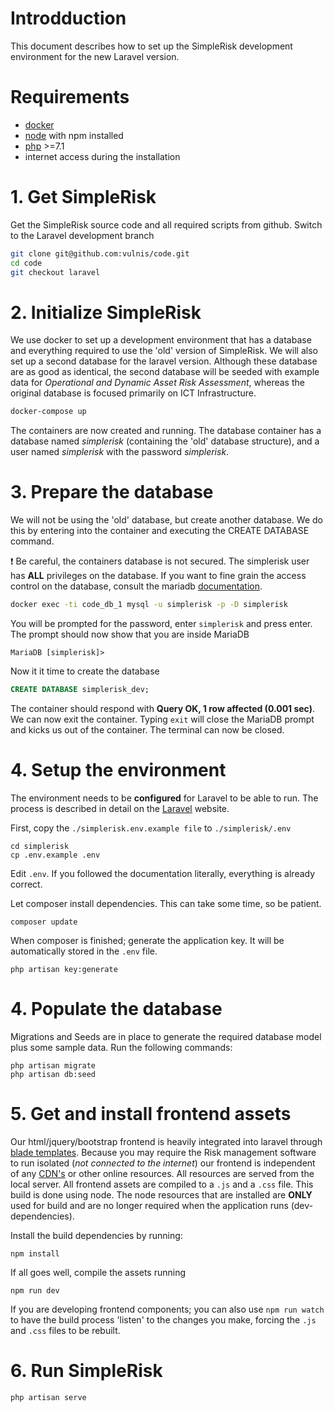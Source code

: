 # Introdduction

This document describes how to set up the SimpleRisk development environment for the new Laravel version.

# Requirements

- [docker](https://www.docker.com/)
- [node](https://nodejs.org/en/) with npm installed
- [php](https://secure.php.net/) >=7.1
- internet access during the installation


# 1. Get SimpleRisk

Get the SimpleRisk source code and all required scripts from github. Switch to the Laravel development branch

```bash
git clone git@github.com:vulnis/code.git
cd code
git checkout laravel
```
# 2. Initialize SimpleRisk

We use docker to set up a development environment that has a database and everything required to use the 'old' version of SimpleRisk. We will also set up a second database for the laravel version. Although these database are as good as identical, the second database will be seeded with example data for _Operational and Dynamic Asset Risk Assessment_, whereas the original database is focused primarily on ICT Infrastructure.

```bash
docker-compose up
```
The containers are now created and running. The database container has a database named _simplerisk_ (containing the 'old' database structure), and a user named _simplerisk_ with the password _simplerisk_. 


# 3. Prepare the database

We will not be using the 'old' database, but create another database. We do this by entering into the container and executing the CREATE DATABASE command.

 :exclamation: Be careful, the containers database is not secured. The simplerisk user has __ALL__ privileges on the database. If you want to fine grain the access control on the database, consult the mariadb [documentation](https://mariadb.com/kb/en/library/documentation/).

```bash
docker exec -ti code_db_1 mysql -u simplerisk -p -D simplerisk
```
You will be prompted for the password, enter `simplerisk` and press enter. The prompt should now show that you are inside MariaDB
```
MariaDB [simplerisk]>
```
Now it it time to create the database
```sql
CREATE DATABASE simplerisk_dev;
```
The container should respond with __Query OK, 1 row affected (0.001 sec)__. We can now exit the container. Typing `exit` will close the MariaDB prompt and kicks us out of the container. The terminal can now be closed.

# 4. Setup the environment

The environment needs to be __configured__ for Laravel to be able to run. The process is described in detail on the [Laravel](https://laravel.com/docs/5.7#configuration) website.

First, copy the `./simplerisk.env.example file` to  `./simplerisk/.env`

```
cd simplerisk
cp .env.example .env
```

Edit `.env`. If you followed the documentation literally, everything is already correct.


Let composer install dependencies. This can take some time, so be patient.

```
composer update
```

When composer is finished; generate the application key. It will be automatically stored in the `.env` file.

```
php artisan key:generate
```

# 4. Populate the database

Migrations and Seeds are in place to generate the required database model plus some sample data. Run the following commands:

```
php artisan migrate
php artisan db:seed
```

# 5. Get and install frontend assets

Our html/jquery/bootstrap frontend is heavily integrated into laravel through [blade templates](https://laravel.com/docs/5.7/blade). Because you may require the Risk management software to run isolated (_not connected to the internet_) our frontend is independent of any [CDN's](https://en.wikipedia.org/wiki/Content_delivery_network) or other online resources. All resources are served from the local server. All frontend assets are compiled to a `.js` and a `.css` file. This build is done using node. The node resources that are installed are __ONLY__ used for build and are no longer required when the application runs (dev-dependencies).


Install the build dependencies by running:

```
npm install
```

If all goes well, compile the assets running

```
npm run dev
```

If you are developing frontend components; you can also use `npm run watch` to have the build process 'listen' to the changes you make, forcing the `.js` and `.css` files to be rebuilt.

# 6. Run SimpleRisk

```
php artisan serve
```









